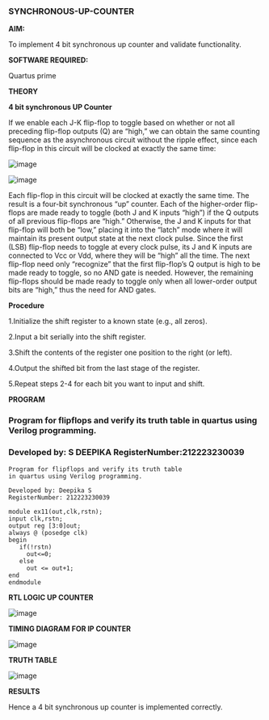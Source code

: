 ### SYNCHRONOUS-UP-COUNTER

**AIM:**

To implement 4 bit synchronous up counter and validate functionality.

**SOFTWARE REQUIRED:**

Quartus prime

**THEORY**

**4 bit synchronous UP Counter**

If we enable each J-K flip-flop to toggle based on whether or not all preceding flip-flop outputs (Q) are “high,” we can obtain the same counting sequence as the asynchronous circuit without the ripple effect, since each flip-flop in this circuit will be clocked at exactly the same time:

![image](https://github.com/naavaneetha/SYNCHRONOUS-UP-COUNTER/assets/154305477/d5db3fa0-e413-404c-b80e-b2f39d82e7e8)


![image](https://github.com/naavaneetha/SYNCHRONOUS-UP-COUNTER/assets/154305477/52cb61eb-d04b-442d-810c-31185a68410b)

Each flip-flop in this circuit will be clocked at exactly the same time.
The result is a four-bit synchronous “up” counter. Each of the higher-order flip-flops are made ready to toggle (both J and K inputs “high”) if the Q outputs of all previous flip-flops are “high.”
Otherwise, the J and K inputs for that flip-flop will both be “low,” placing it into the “latch” mode where it will maintain its present output state at the next clock pulse.
Since the first (LSB) flip-flop needs to toggle at every clock pulse, its J and K inputs are connected to Vcc or Vdd, where they will be “high” all the time.
The next flip-flop need only “recognize” that the first flip-flop’s Q output is high to be made ready to toggle, so no AND gate is needed.
However, the remaining flip-flops should be made ready to toggle only when all lower-order output bits are “high,” thus the need for AND gates.

**Procedure**

1.Initialize the shift register to a known state (e.g., all zeros).

2.Input a bit serially into the shift register.

3.Shift the contents of the register one position to the right (or left).

4.Output the shifted bit from the last stage of the register.

5.Repeat steps 2-4 for each bit you want to input and shift.

**PROGRAM**

### Program for flipflops and verify its truth table in quartus using Verilog programming. 

### Developed by: S DEEPIKA  RegisterNumber:212223230039

```
Program for flipflops and verify its truth table
in quartus using Verilog programming. 

Developed by: Deepika S
RegisterNumber: 212223230039

module ex11(out,clk,rstn);
input clk,rstn;
output reg [3:0]out;
always @ (posedge clk)
begin
   if(!rstn)
     out<=0;
   else 
     out <= out+1;
end
endmodule
```

**RTL LOGIC UP COUNTER** 

![image](https://github.com/Dilliarasu0105/SYNCHRONOUS-UP-COUNTER/assets/144979593/cb21e8e5-3ca7-472b-9ee6-55cef5965e6e)


**TIMING DIAGRAM FOR IP COUNTER**

![image](https://github.com/Dilliarasu0105/SYNCHRONOUS-UP-COUNTER/assets/144979593/5f0d08e8-e3c6-43e7-b5a7-ce9483145f7b)

**TRUTH TABLE**

![image](https://github.com/Dilliarasu0105/SYNCHRONOUS-UP-COUNTER/assets/144979593/32e9a450-0618-4a86-949e-2764d911e224)


**RESULTS**

Hence a 4 bit synchronous up counter is implemented correctly.

